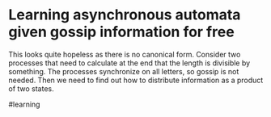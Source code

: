 # Learning asynchronous automata given gossip information for free

This looks quite hopeless as there is no canonical form.
Consider two processes that need to calculate at the end that the length is
divisible by something. The processes synchronize on all letters, so gossip is
not needed. Then we need to find out how to distribute information as a product
of two states.


#learning
